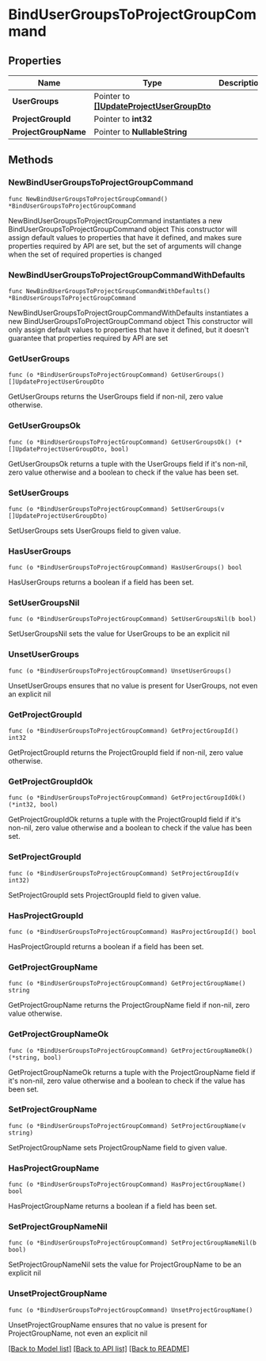 # BindUserGroupsToProjectGroupCommand

## Properties

Name | Type | Description | Notes
------------ | ------------- | ------------- | -------------
**UserGroups** | Pointer to [**[]UpdateProjectUserGroupDto**](UpdateProjectUserGroupDto.md) |  | [optional] 
**ProjectGroupId** | Pointer to **int32** |  | [optional] 
**ProjectGroupName** | Pointer to **NullableString** |  | [optional] 

## Methods

### NewBindUserGroupsToProjectGroupCommand

`func NewBindUserGroupsToProjectGroupCommand() *BindUserGroupsToProjectGroupCommand`

NewBindUserGroupsToProjectGroupCommand instantiates a new BindUserGroupsToProjectGroupCommand object
This constructor will assign default values to properties that have it defined,
and makes sure properties required by API are set, but the set of arguments
will change when the set of required properties is changed

### NewBindUserGroupsToProjectGroupCommandWithDefaults

`func NewBindUserGroupsToProjectGroupCommandWithDefaults() *BindUserGroupsToProjectGroupCommand`

NewBindUserGroupsToProjectGroupCommandWithDefaults instantiates a new BindUserGroupsToProjectGroupCommand object
This constructor will only assign default values to properties that have it defined,
but it doesn't guarantee that properties required by API are set

### GetUserGroups

`func (o *BindUserGroupsToProjectGroupCommand) GetUserGroups() []UpdateProjectUserGroupDto`

GetUserGroups returns the UserGroups field if non-nil, zero value otherwise.

### GetUserGroupsOk

`func (o *BindUserGroupsToProjectGroupCommand) GetUserGroupsOk() (*[]UpdateProjectUserGroupDto, bool)`

GetUserGroupsOk returns a tuple with the UserGroups field if it's non-nil, zero value otherwise
and a boolean to check if the value has been set.

### SetUserGroups

`func (o *BindUserGroupsToProjectGroupCommand) SetUserGroups(v []UpdateProjectUserGroupDto)`

SetUserGroups sets UserGroups field to given value.

### HasUserGroups

`func (o *BindUserGroupsToProjectGroupCommand) HasUserGroups() bool`

HasUserGroups returns a boolean if a field has been set.

### SetUserGroupsNil

`func (o *BindUserGroupsToProjectGroupCommand) SetUserGroupsNil(b bool)`

 SetUserGroupsNil sets the value for UserGroups to be an explicit nil

### UnsetUserGroups
`func (o *BindUserGroupsToProjectGroupCommand) UnsetUserGroups()`

UnsetUserGroups ensures that no value is present for UserGroups, not even an explicit nil
### GetProjectGroupId

`func (o *BindUserGroupsToProjectGroupCommand) GetProjectGroupId() int32`

GetProjectGroupId returns the ProjectGroupId field if non-nil, zero value otherwise.

### GetProjectGroupIdOk

`func (o *BindUserGroupsToProjectGroupCommand) GetProjectGroupIdOk() (*int32, bool)`

GetProjectGroupIdOk returns a tuple with the ProjectGroupId field if it's non-nil, zero value otherwise
and a boolean to check if the value has been set.

### SetProjectGroupId

`func (o *BindUserGroupsToProjectGroupCommand) SetProjectGroupId(v int32)`

SetProjectGroupId sets ProjectGroupId field to given value.

### HasProjectGroupId

`func (o *BindUserGroupsToProjectGroupCommand) HasProjectGroupId() bool`

HasProjectGroupId returns a boolean if a field has been set.

### GetProjectGroupName

`func (o *BindUserGroupsToProjectGroupCommand) GetProjectGroupName() string`

GetProjectGroupName returns the ProjectGroupName field if non-nil, zero value otherwise.

### GetProjectGroupNameOk

`func (o *BindUserGroupsToProjectGroupCommand) GetProjectGroupNameOk() (*string, bool)`

GetProjectGroupNameOk returns a tuple with the ProjectGroupName field if it's non-nil, zero value otherwise
and a boolean to check if the value has been set.

### SetProjectGroupName

`func (o *BindUserGroupsToProjectGroupCommand) SetProjectGroupName(v string)`

SetProjectGroupName sets ProjectGroupName field to given value.

### HasProjectGroupName

`func (o *BindUserGroupsToProjectGroupCommand) HasProjectGroupName() bool`

HasProjectGroupName returns a boolean if a field has been set.

### SetProjectGroupNameNil

`func (o *BindUserGroupsToProjectGroupCommand) SetProjectGroupNameNil(b bool)`

 SetProjectGroupNameNil sets the value for ProjectGroupName to be an explicit nil

### UnsetProjectGroupName
`func (o *BindUserGroupsToProjectGroupCommand) UnsetProjectGroupName()`

UnsetProjectGroupName ensures that no value is present for ProjectGroupName, not even an explicit nil

[[Back to Model list]](../README.md#documentation-for-models) [[Back to API list]](../README.md#documentation-for-api-endpoints) [[Back to README]](../README.md)


